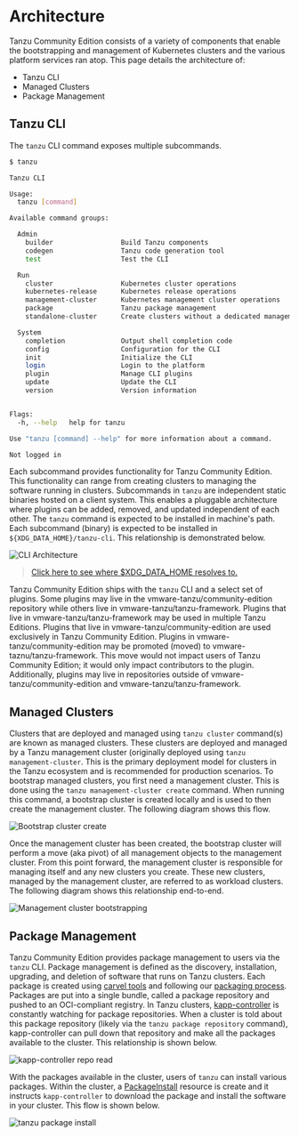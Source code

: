 # Architecture

Tanzu Community Edition consists of a variety of components that enable the
bootstrapping and management of Kubernetes clusters and the various platform
services ran atop. This page details the architecture of:

* Tanzu CLI
* Managed Clusters
* Package Management

## Tanzu CLI

The `tanzu` CLI command exposes multiple subcommands.

```sh
$ tanzu

Tanzu CLI

Usage:
  tanzu [command]

Available command groups:

  Admin
    builder                 Build Tanzu components
    codegen                 Tanzu code generation tool
    test                    Test the CLI

  Run
    cluster                 Kubernetes cluster operations
    kubernetes-release      Kubernetes release operations
    management-cluster      Kubernetes management cluster operations
    package                 Tanzu package management
    standalone-cluster      Create clusters without a dedicated management cluster

  System
    completion              Output shell completion code
    config                  Configuration for the CLI
    init                    Initialize the CLI
    login                   Login to the platform
    plugin                  Manage CLI plugins
    update                  Update the CLI
    version                 Version information


Flags:
  -h, --help   help for tanzu

Use "tanzu [command] --help" for more information about a command.

Not logged in
```

Each subcommand provides functionality for Tanzu Community Edition. This
functionality can range from creating clusters to managing the software running
in clusters. Subcommands in `tanzu` are independent static binaries hosted on a
client system. This enables a pluggable architecture where plugins can be added,
removed, and updated independent of each other. The `tanzu` command is expected
to be installed in machine's path. Each subcommand (binary) is expected to be
installed in `${XDG_DATA_HOME}/tanzu-cli`. This relationship is demonstrated
below.

![CLI Architecture](../../img/cli-arch.png)

> [Click here to see where $XDG_DATA_HOME resolves
> to.](https://github.com/adrg/xdg#xdg-base-directory)

Tanzu Community Edition ships with the `tanzu` CLI and a select set of plugins.
Some plugins may live in the vmware-tanzu/community-edition repository while
others live in vmware-tanzu/tanzu-framework. Plugins that live in
vmware-tanzu/tanzu-framework may be used in multiple Tanzu Editions. Plugins
that live in vmware-tanzu/community-edition are used exclusively in Tanzu
Community Edition. Plugins in vmware-tanzu/community-edition may be promoted
(moved) to vmware-taznu/tanzu-framework. This move would not impact users of
Tanzu Community Edition; it would only impact contributors to the plugin.
Additionally, plugins may live in repositories outside of
vmware-tanzu/community-edition and vmware-tanzu/tanzu-framework.

## Managed Clusters

Clusters that are deployed and managed using `tanzu cluster` command(s) are
known as managed clusters. These clusters are deployed and managed by a Tanzu
management cluster (originally deployed using `tanzu management-cluster`. This
is the primary deployment model for clusters in the Tanzu ecosystem and is
recommended for production scenarios. To bootstrap managed clusters, you first
need a management cluster.  This is done using the `tanzu management-cluster
create` command. When running this command, a bootstrap cluster is created
locally and is used to then create the management cluster. The following diagram
shows this flow.

![Bootstrap cluster create](../../img/bootstrap-cluster-create.png)

Once the management cluster has been created, the bootstrap cluster will perform
a move (aka pivot) of all management objects to the management cluster. From
this point forward, the management cluster is responsible for managing itself
and any new clusters you create. These new clusters, managed by the management
cluster, are referred to as workload clusters. The following diagram shows this
relationship end-to-end.

![Management cluster bootstrapping](../../img/management-cluster-flow.png)

## Package Management

Tanzu Community Edition provides package management to users via the `tanzu`
CLI. Package management is defined as the discovery, installation, upgrading,
and deletion of software that runs on Tanzu clusters. Each package is created
using [carvel tools](https://carvel.dev/) and following our [packaging
process](designs/package-process). Packages are put into a single bundle, called
a package repository and pushed to an OCI-compliant registry. In Tanzu clusters,
[kapp-controller](https://carvel.dev/kapp-controller) is constantly watching for
package repositories. When a cluster is told about this package repository
(likely via the `tanzu package repository` command), kapp-controller can pull
down that repository and make all the packages available to the cluster. This
relationship is shown below.

![kapp-controller repo read](../../img/tanzu-carvel-new-apis.png)

With the packages available in the cluster, users of `tanzu` can install various
packages. Within the cluster, a
[PackageInstall](https://carvel.dev/kapp-controller/docs/latest/packaging/#packageinstall)
resource is create and it instructs `kapp-controller` to download the package
and install the software in your cluster. This flow is shown below.

![tanzu package install](../../img/tanzu-package-install-2.png)
